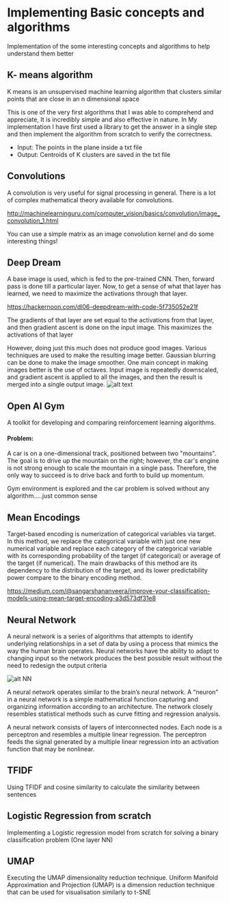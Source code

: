 # Implementing Basic concepts and algorithms

Implementation of the some interesting concepts and algorithms to help understand them better

## K- means algorithm ##

K means is an unsupervised machine learning algorithm that clusters similar points that are close in an n dimensional space

This is one of the very first algorithms that I was able to comprehend and appreciate, It is incredibly simple and also effective in nature. In My implementation I have first used a library to get the answer in a single step and then implement the algorithm from scratch to verify the correctness.
* Input: The points in the plane inside a txt file
* Output: Centroids of K clusters are saved in the txt file



## Convolutions ##

A convolution is very useful for signal processing in general. There is a lot of complex mathematical theory available for convolutions. 

http://machinelearninguru.com/computer_vision/basics/convolution/image_convolution_1.html

You can use a simple matrix as an image convolution kernel and do some interesting things!

## Deep Dream ##

A base image is used, which is fed to the pre-trained CNN. Then, forward pass is done till a particular layer. Now, to get a sense of what that layer has learned, we need to maximize the activations through that layer.

https://hackernoon.com/dl06-deepdream-with-code-5f735052e21f


The gradients of that layer are set equal to the activations from that layer, and then gradient ascent is done on the input image. This maximizes the activations of that layer


However, doing just this much does not produce good images. Various techniques are used to make the resulting image better. Gaussian blurring can be done to make the image smoother.
One main concept in making images better is the use of octaves. Input image is repeatedly downscaled, and gradient ascent is applied to all the images, and then the result is merged into a single output image.
![alt text](https://camo.githubusercontent.com/c45620849e3c05fc1cbf6f4f4786f89c98153159/68747470733a2f2f73332e616d617a6f6e6177732e636f6d2f626f6f6b2e6b657261732e696f2f696d672f6368382f64656570647265616d5f70726f636573732e706e67)

## Open AI Gym ##

A toolkit for developing and comparing reinforcement learning algorithms.

#### Problem:

A car is on a one-dimensional track, positioned between two "mountains". The goal is to drive up the mountain on the right; however, the car's engine is not strong enough to scale the mountain in a single pass. Therefore, the only way to succeed is to drive back and forth to build up momentum.

Gym environment is explored and the car problem is solved without any algorithm.....just common sense


## Mean Encodings ##

Target-based encoding is numerization of categorical variables via target. In this method, we replace the categorical variable with just one new numerical variable and replace each category of the categorical variable with its corresponding probability of the target (if categorical) or average of the target (if numerical). The main drawbacks of this method are its dependency to the distribution of the target, and its lower predictability power compare to the binary encoding method.	

https://medium.com/@sangarshananveera/improve-your-classification-models-using-mean-target-encoding-a3d573df31e8


## Neural Network

A neural network is a series of algorithms that attempts to identify underlying relationships in a set of data by using a process that mimics the way the human brain operates. Neural networks have the ability to adapt to changing input so the network produces the best possible result without the need to redesign the output criteria

![alt NN](https://www.tutorialspoint.com/artificial_intelligence/images/atypical_ann.jpg)

A neural network operates similar to the brain’s neural network. A “neuron” in a neural network is a simple mathematical function capturing and organizing information according to an architecture. The network closely resembles statistical methods such as curve fitting and regression analysis.

A neural network consists of layers of interconnected nodes. Each node is a perceptron and resembles a multiple linear regression. The perceptron feeds the signal generated by a multiple linear regression into an activation function that may be nonlinear.


## TFIDF 

Using TFIDF and cosine similarity to calculate the similarity between sentences 


## Logistic Regression from scratch

Implementing a Logistic regression model from scratch for solving a binary classification problem (One layer NN)

## UMAP

Executing the UMAP dimensionality reduction technique. Uniform Manifold Approximation and Projection (UMAP) is a dimension reduction technique that can be used for visualisation similarly to t-SNE


